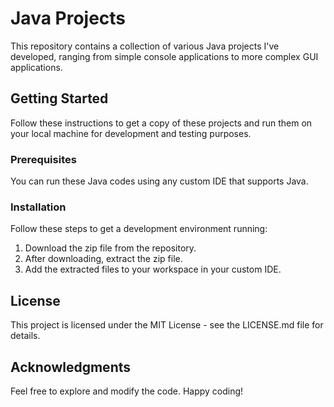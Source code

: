 # Java Projects

This repository contains a collection of various Java projects I've developed, ranging from simple console applications to more complex GUI applications.

## Getting Started

Follow these instructions to get a copy of these projects and run them on your local machine for development and testing purposes.

### Prerequisites

You can run these Java codes using any custom IDE that supports Java.

### Installation

Follow these steps to get a development environment running:

1. Download the zip file from the repository.
2. After downloading, extract the zip file.
3. Add the extracted files to your workspace in your custom IDE.

## License

This project is licensed under the MIT License - see the LICENSE.md file for details.

## Acknowledgments

Feel free to explore and modify the code. Happy coding!
